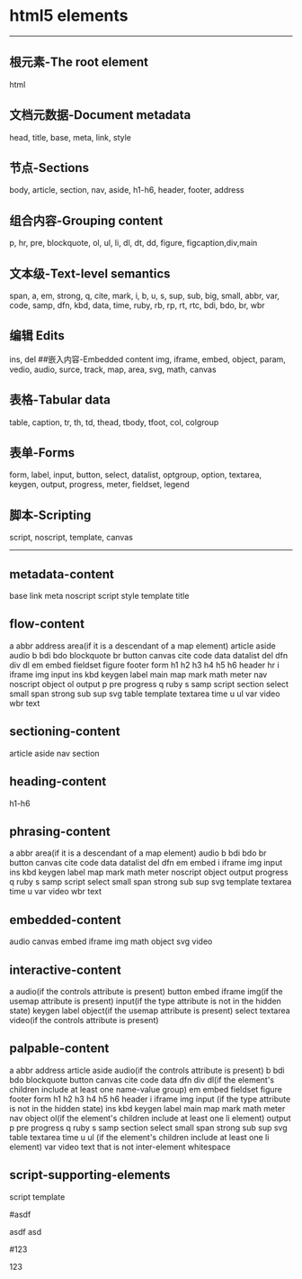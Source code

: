 # html5 elements

------------------------------------------

## 根元素-The root element
html
## 文档元数据-Document metadata
head, title, base, meta, link, style
## 节点-Sections
body, article, section, nav, aside, h1-h6, header, footer, address
## 组合内容-Grouping content
p, hr, pre, blockquote, ol, ul, li, dl, dt, dd, figure, figcaption,div,main
## 文本级-Text-level semantics
span, a, em, strong, q, cite, mark, i, b, u, s, sup, sub, big, small, abbr, var, code, samp, dfn, kbd, data, time, ruby, rb, rp, rt, rtc, bdi, bdo, br, wbr
## 编辑 Edits
ins, del
##嵌入内容-Embedded content
img, iframe, embed, object, param, vedio, audio, surce, track, map, area, svg, math, canvas
## 表格-Tabular data
table, caption, tr, th, td, thead, tbody, tfoot, col, colgroup
## 表单-Forms
form, label, input, button, select, datalist, optgroup, option, textarea, keygen, output, progress, meter, fieldset, legend
## 脚本-Scripting
script, noscript, template, canvas


----------------------------------------------

## metadata-content
base link meta noscript script style template title
## flow-content
a abbr address area(if it is a descendant of a map element) article aside audio b bdi bdo blockquote br button canvas cite code data datalist del dfn div dl em embed fieldset figure footer form h1 h2 h3 h4 h5 h6 header hr i iframe img input ins kbd keygen label main map mark math meter nav noscript object ol output p pre progress q ruby s samp script section select small span strong sub sup svg table template textarea time u ul var video wbr text
## sectioning-content
article aside nav section
## heading-content
h1-h6
## phrasing-content
a 
abbr 
area(if it is a descendant of a map element) 
audio 
b 
bdi 
bdo 
br 
button 
canvas 
cite 
code 
data 
datalist 
del 
dfn 
em 
embed 
i 
iframe 
img 
input 
ins 
kbd 
keygen 
label 
map 
mark 
math 
meter 
noscript 
object 
output 
progress 
q 
ruby 
s 
samp 
script 
select 
small 
span 
strong 
sub 
sup 
svg 
template 
textarea 
time 
u 
var 
video 
wbr 
text
## embedded-content
audio
canvas 
embed 
iframe 
img 
math 
object 
svg 
video
## interactive-content
a 
audio(if the controls attribute is present) 
button 
embed 
iframe 
img(if the usemap attribute is present) 
input(if the type attribute is not in the hidden state) 
keygen 
label 
object(if the usemap attribute is present) 
select 
textarea 
video(if the controls attribute is present)
## palpable-content
a 
abbr 
address 
article 
aside 
audio(if the controls attribute is present) 
b 
bdi 
bdo 
blockquote 
button 
canvas 
cite 
code 
data 
dfn 
div 
dl(if the element's children include at least one name-value group) 
em 
embed 
fieldset 
figure 
footer 
form 
h1 
h2 
h3 
h4 
h5 
h6 
header 
i 
iframe 
img 
input (if the type attribute is not in the hidden state) 
ins 
kbd 
keygen 
label 
main 
map 
mark 
math 
meter 
nav 
object 
ol(if the element's children include at least one li element) 
output 
p 
pre 
progress 
q 
ruby 
s 
samp 
section 
select 
small 
span 
strong 
sub 
sup 
svg 
table 
textarea 
time 
u 
ul (if the element's children include at least one li element) 
var 
video 
text that is not inter-element whitespace

## script-supporting-elements
script template

#asdf

asdf
asd


#123 

123